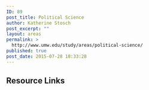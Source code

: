 ```yaml
---
ID: 89
post_title: Political Science
author: Katherine Stosch
post_excerpt: ""
layout: areas
permalink: >
  http://www.umw.edu/study/areas/political-science/
published: true
post_date: 2015-07-28 18:33:28
---
```


<!-- Types Custom Fields: -->

<!-- resource-links -->
<h2>Resource Links</h2>
<!-- End resource-links -->

<!-- End Types Custom Fields -->